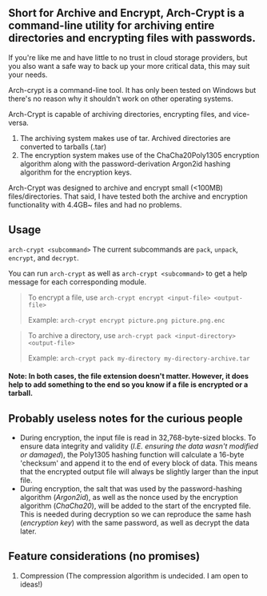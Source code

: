 ## Short for Archive and Encrypt, Arch-Crypt is a command-line utility for archiving entire directories and encrypting files with passwords.

If you're like me and have little to no trust in cloud storage providers, but you also want a safe way to back up your more critical data, this may suit your needs.

Arch-crypt is a command-line tool. It has only been tested on Windows but there's no reason why it shouldn't work on other operating systems.

Arch-Crypt is capable of archiving directories, encrypting files, and vice-versa.
1. The archiving system makes use of tar. Archived directories are converted to tarballs (.tar)
2. The encryption system makes use of the ChaCha20Poly1305 encryption algorithm along with the password-derivation Argon2id hashing algorithm for the encryption keys.

Arch-Crypt was designed to archive and encrypt small (<100MB) files/directories. That said, I have tested both the archive and encryption functionality with 4.4GB~ files and had no problems.



## Usage
`arch-crypt <subcommand>` The current subcommands are `pack`, `unpack`, `encrypt`, and `decrypt`.

You can run `arch-crypt` as well as `arch-crypt <subcommand>` to get a help message for each corresponding module.

>To encrypt a file, use `arch-crypt encrypt <input-file> <output-file>`
>  
> Example: `arch-crypt encrypt picture.png picture.png.enc`

>To archive a directory, use `arch-crypt pack <input-directory> <output-file>`
>  
> Example: `arch-crypt pack my-directory my-directory-archive.tar`

<h4>Note: In both cases, the file extension doesn't matter. However, it does help to add something to the end so you know if a file is encrypted or a tarball.</h4>

## Probably useless notes for the curious people
- During encryption, the input file is read in 32,768-byte-sized blocks. To ensure data integrity and validity (_I.E. ensuring the data wasn't modified or damaged_), the Poly1305 hashing function will calculate a 16-byte 'checksum' and append it to the end of every block of data. This means that the encrypted output file will always be slightly larger than the input file.
- During encryption, the salt that was used by the password-hashing algorithm (_Argon2id_), as well as the nonce used by the encryption algorithm (_ChaCha20_), will be added to the start of the encrypted file. This is needed during decryption so we can reproduce the same hash (_encryption key_) with the same password, as well as decrypt the data later.

## Feature considerations (no promises)
1. Compression (The compression algorithm is undecided. I am open to ideas!)
